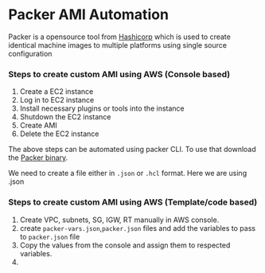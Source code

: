 # Packer AMI Automation

Packer is a opensource tool from [Hashicorp](https://developer.hashicorp.com/) which is used to create identical machine images to multiple platforms using single source configuration

### Steps to create custom AMI using AWS (Console based)

1. Create a EC2 instance
2. Log in to EC2 instance
3. Install necessary plugins or tools into the instance
4. Shutdown the EC2 instance
5. Create AMI
6. Delete the EC2 instance

The above steps can be automated using packer CLI. To use that download the [Packer binary](https://developer.hashicorp.com/packer/downloads).

We need to create a file either in `.json` or `.hcl` format. Here we are using .json

### Steps to create custom AMI using AWS (Template/code based)

1. Create VPC, subnets, SG, IGW, RT manually in AWS console.
2. create `packer-vars.json`,`packer.json` files and add the variables to pass to `packer.json` file
3. Copy the values from the console and assign them to respected variables.
4. 